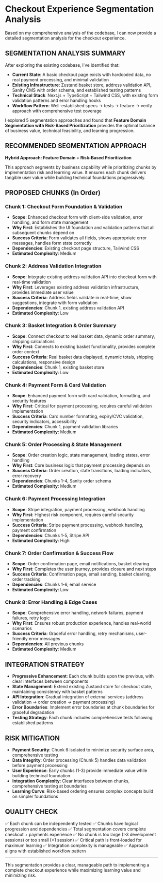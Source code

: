 # Checkout Experience Segmentation Analysis

Based on my comprehensive analysis of the codebase, I can now provide a detailed segmentation analysis for the checkout experience.

## SEGMENTATION ANALYSIS SUMMARY

After exploring the existing codebase, I've identified that:

- **Current State**: A basic checkout page exists with hardcoded data, no real payment processing, and minimal validation
- **Existing Infrastructure**: Zustand basket store, address validation API, Sanity CMS with order schema, and established testing patterns
- **Technical Stack**: Next.js + TypeScript + Tailwind CSS, with existing form validation patterns and error handling hooks
- **Workflow Pattern**: Well-established specs → tests → feature → verify approach with comprehensive test coverage

I explored 5 segmentation approaches and found that **Feature Domain Segmentation with Risk-Based Prioritization** provides the optimal balance of business value, technical feasibility, and learning progression.

## RECOMMENDED SEGMENTATION APPROACH

**Hybrid Approach: Feature Domain + Risk-Based Prioritization**

This approach segments by business capability while prioritizing chunks by implementation risk and learning value. It ensures each chunk delivers tangible user value while building technical foundations progressively.

## PROPOSED CHUNKS (In Order)

### Chunk 1: Checkout Form Foundation & Validation

- **Scope**: Enhanced checkout form with client-side validation, error handling, and form state management
- **Why First**: Establishes the UI foundation and validation patterns that all subsequent chunks depend on
- **Success Criteria**: Form validates all fields, shows appropriate error messages, handles form state correctly
- **Dependencies**: Existing checkout page structure, Tailwind CSS
- **Estimated Complexity**: Medium

### Chunk 2: Address Validation Integration

- **Scope**: Integrate existing address validation API into checkout form with real-time validation
- **Why First**: Leverages existing address validation infrastructure, provides immediate user value
- **Success Criteria**: Address fields validate in real-time, show suggestions, integrate with form validation
- **Dependencies**: Chunk 1, existing address validation API
- **Estimated Complexity**: Low

### Chunk 3: Basket Integration & Order Summary

- **Scope**: Connect checkout to real basket data, dynamic order summary, shipping calculations
- **Why First**: Connects to existing basket functionality, provides complete order context
- **Success Criteria**: Real basket data displayed, dynamic totals, shipping calculations, responsive design
- **Dependencies**: Chunk 1, existing basket store
- **Estimated Complexity**: Low

### Chunk 4: Payment Form & Card Validation

- **Scope**: Enhanced payment form with card validation, formatting, and security features
- **Why First**: Critical for payment processing, requires careful validation implementation
- **Success Criteria**: Card number formatting, expiry/CVC validation, security indicators, accessibility
- **Dependencies**: Chunk 1, payment validation libraries
- **Estimated Complexity**: Medium

### Chunk 5: Order Processing & State Management

- **Scope**: Order creation logic, state management, loading states, error handling
- **Why First**: Core business logic that payment processing depends on
- **Success Criteria**: Order creation, state transitions, loading indicators, error recovery
- **Dependencies**: Chunks 1-4, Sanity order schema
- **Estimated Complexity**: Medium

### Chunk 6: Payment Processing Integration

- **Scope**: Stripe integration, payment processing, webhook handling
- **Why First**: Highest risk component, requires careful security implementation
- **Success Criteria**: Stripe payment processing, webhook handling, payment confirmation
- **Dependencies**: Chunks 1-5, Stripe API
- **Estimated Complexity**: High

### Chunk 7: Order Confirmation & Success Flow

- **Scope**: Order confirmation page, email notifications, basket clearing
- **Why First**: Completes the user journey, provides closure and next steps
- **Success Criteria**: Confirmation page, email sending, basket clearing, order tracking
- **Dependencies**: Chunks 1-6, email service
- **Estimated Complexity**: Low

### Chunk 8: Error Handling & Edge Cases

- **Scope**: Comprehensive error handling, network failures, payment failures, retry logic
- **Why First**: Ensures robust production experience, handles real-world scenarios
- **Success Criteria**: Graceful error handling, retry mechanisms, user-friendly error messages
- **Dependencies**: All previous chunks
- **Estimated Complexity**: Medium

## INTEGRATION STRATEGY

- **Progressive Enhancement**: Each chunk builds upon the previous, with clear interfaces between components
- **State Management**: Extend existing Zustand store for checkout state, maintaining consistency with basket patterns
- **API Integration**: Gradual integration of external services (address validation → order creation → payment processing)
- **Error Boundaries**: Implement error boundaries at chunk boundaries for graceful degradation
- **Testing Strategy**: Each chunk includes comprehensive tests following established patterns

## RISK MITIGATION

- **Payment Security**: Chunk 6 isolated to minimize security surface area, comprehensive testing
- **Data Integrity**: Order processing (Chunk 5) handles data validation before payment processing
- **User Experience**: Early chunks (1-3) provide immediate value while building technical foundation
- **Integration Complexity**: Clear interfaces between chunks, comprehensive testing at boundaries
- **Learning Curve**: Risk-based ordering ensures complex concepts build on simpler foundations

## QUALITY CHECK

✅ Each chunk can be independently tested
✅ Chunks have logical progression and dependencies
✅ Total segmentation covers complete checkout + payments experience
✅ No chunk is too large (>3 development sessions) or too small (<1 session)
✅ Critical path is front-loaded for maximum learning
✅ Integration complexity is manageable
✅ Approach aligns with established workflow pattern

---

This segmentation provides a clear, manageable path to implementing a complete checkout experience while maximizing learning value and minimizing risk.
